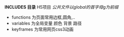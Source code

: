 **INCLUDES 目录**
H5项目
_公共文件以global的首字母g为前缀_
* functions 为页面常用边框,圆角,..
* variables 为全局变量 颜色 背景 路径
* keyframes 为常用网页css3动画
